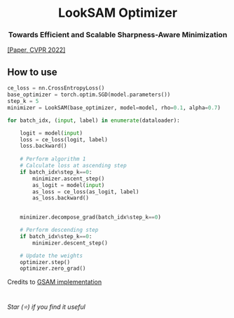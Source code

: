 
<h1 align="center"><b>LookSAM Optimizer</b></h1>
<h3 align="center"><b>Towards Efficient and Scalable Sharpness-Aware Minimization </b></h3>
<a href="https://arxiv.org/pdf/2203.02714.pdf" a> [Paper, CVPR 2022]</a>   

## How to use 
```python
ce_loss = nn.CrossEntropyLoss()
base_optimizer = torch.optim.SGD(model.parameters())
step_k = 5
minimizer = LookSAM(base_optimizer, model=model, rho=0.1, alpha=0.7)

for batch_idx, (input, label) in enumerate(dataloader):

    logit = model(input)
    loss = ce_loss(logit, label)
    loss.backward()
    
    # Perform algorithm 1
    # Calculate loss at ascending step
    if batch_idx%step_k==0:
        minimizer.ascent_step()
        as_logit = model(input)
        as_loss = ce_loss(as_logit, label)
        as_loss.backward()

    
    minimizer.decompose_grad(batch_idx%step_k==0)

    # Perform descending step
    if batch_idx%step_k==0:
        minimizer.descent_step()

    # Update the weights
    optimizer.step() 
    optimizer.zero_grad()

```

Credits to [GSAM implementation](https://github.com/juntang-zhuang/GSAM)

#
*Star (⭐) if you find it useful*  
